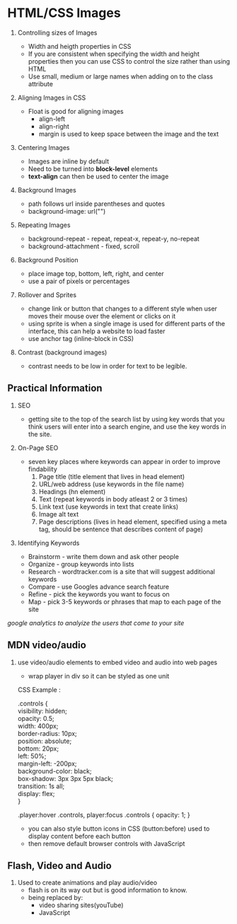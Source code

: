 # HTML/CSS Images

1. Controlling sizes of Images
    * Width and heigth properties in CSS 
    * If you are consistent when specifying the width and height properties then you can use CSS to control the size rather than using HTML
    * Use small, medium or large names when adding on to the class attribute

1. Aligning Images in CSS
    * Float is good for aligning images
        * align-left
        * align-right
        * margin is used to keep space between the image and the text

1. Centering Images
    * Images are inline by default
    * Need to be turned into **block-level** elements
    * **text-align** can then be used to center the image

1. Background Images
    * path follows url inside parentheses and quotes
    * background-image: url("")

1. Repeating Images
    * background-repeat - repeat, repeat-x, repeat-y, no-repeat
    * background-attachment - fixed, scroll

1. Background Position
    * place image top, bottom, left, right, and center
    * use a pair of pixels or percentages

1. Rollover and Sprites
    * change link or button that changes to a different style when user moves their mouse over the element or clicks on it
    * using sprite is when a single image is used for different parts of the interface, this can help a website to load faster
    * use anchor tag (inline-block in CSS)

1. Contrast (background images)
    * contrast needs to be low in order for text to be legible.

## Practical Information

1. SEO
    * getting site to the top of the search list by using key words that you think users will enter into a search engine, and use the key words in the site.

1. On-Page SEO
    * seven key places where keywords can appear in order to improve findability
        1. Page title (title element that lives in head element)
        1. URL/web address (use keywords in the file name)
        1. Headings (hn element)
        1. Text (repeat keywords in body atleast 2 or 3 times)
        1. Link text (use keywords in text that create links)
        1. Image alt text
        1. Page descriptions (lives in head element, specified using a meta tag, should be sentence that describes content of page)

1. Identifying Keywords
    * Brainstorm - write them down and ask other people
    * Organize - group keywords into lists
    * Research - wordtracker.com is a site that will suggest additional keywords
    * Compare - use Googles advance search feature
    * Refine - pick the keywords you want to focus on
    * Map - pick 3-5 keywords or phrases that map to each page of the site

*google analytics to analyize the users that come to your site*

## MDN video/audio

1. use video/audio elements to embed video and audio into web pages
    * wrap player in div so it can be styled as one unit

    CSS Example :  
    
    .controls {  
  visibility: hidden;  
  opacity: 0.5;  
  width: 400px;  
  border-radius: 10px;  
  position: absolute;  
  bottom: 20px;  
  left: 50%;  
  margin-left: -200px;  
  background-color: black;  
  box-shadow: 3px 3px 5px black;  
  transition: 1s all;  
  display: flex;  
}

    .player:hover .controls, player:focus .controls {
  opacity: 1;
}

    * you can also style button icons in CSS (button:before) used to display content before each button
    * then remove default browser controls with JavaScript


## Flash, Video and Audio

1. Used to create animations and play audio/video
    * flash is on its way out but is good information to know.
    * being replaced by:
        * video sharing sites(youTube)
        * JavaScript